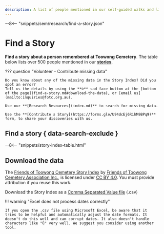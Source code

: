 ```yaml
---
description: A list of people mentioned in our self-guided walks and links to their stories 
---
```


--8<-- "snippets/sem/research/find-a-story.json"

# Find a Story 

**Find a story about a person remembered at Toowong Cemetery**. The table below lists over 500 people mentioned in our **[stories](../stories/index.md)**. 

??? question "Volunteer - Contribute missing data"

    Do you know about any of the missing data in the Story Index? Did you spot an error? 
    Tell us the details by using the **☹︎** sad face button at the [bottom of the page](find-a-story.md#download-the-data), or [email us](mailto:inquiries@fotc.org.au). 

    Use our **[Research Resources](index.md)** to search for missing data.
    
    Use the **[Contribute a Story](https://forms.gle/U94dcEj6RihM9BPq9)** form, to share your discoveries with us.

<!-- 
??? directions "How to use the Index" 

    - Sort the table by clicking a column name.
    - The Last Name links to the person's story which may include information beyond what is shown in the self-guided walk. Not everyone has link to their own page yet.
    - Also known as names are shown in *italics* in brackets. 
    - Dates are formatted as yyyy-mm-dd (year, month, day) to help with sorting. Where a year, month or day is unknown, a placeholder value of "yyyy", "mm", or "dd" is used.
    - Location is in the Portion-Section-Grave format.
        - Where a Grave number is unknown, a placeholder value of "gg" is used. 
        - Learn more about **[finding graves at Toowong Cemetery](../research/find-a-grave.md)**.
-->

## Find a story { data-search-exclude }

--8<-- "snippets/story-index-table.html"

## Download the data

The [Friends of Toowong Cemetery Story Index](find-a-story.md) by [Friends of Toowong Cemetery Association Inc.](../index.md), is licensed under [CC BY 4.0](https://creativecommons.org/licenses/by/4.0/). You must provide attribution if you reuse this work.

Download the Story Index as a <a href="../../assets/data/story-index.csv" download>Comma Separated Value file</a> (.csv) 

!!! warning "Excel does not process dates correctly"

    If you open the .csv file using Microsoft Excel, be aware that it tries to be helpful and automatically adjust the date formats. It doesn't do this well and can corrupt dates. It also doesn't handle characters like "ü" very well. We suggest you consider using another tool.
    
<!--
or [Tabular Data Package](../assets/data/story-index.zip) (.zip). 
-->
